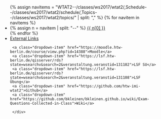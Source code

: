 
 <ul class="nav nav-tabs m-b-3">
 {% assign navitems = "WTAT2--/classes/ws2017/wtat2/,Schedule--/classes/ws2017/wtat2/schedule/,Topics--/classes/ws2017/wtat2/topics/" | split: "," %}
 {% for navitem in navitems %}
   <li class="nav-item">
     {% assign n = navitem | split: "--" %}
     <a class="nav-link {% if page.url == n[1] %}active{% endif %}" href="{{ site.baseurl }}{{ n[1] }}">{{ n[0] }}</a>
   </li>
 {% endfor %}


 <li class="nav-item dropdown">
     <a class="nav-link dropdown-toggle" data-toggle="dropdown" href="#" role="button" aria-haspopup="true" aria-expanded="false">External Links</a>
     <div class="dropdown-menu">

     <a class="dropdown-item" href="https://moodle.htw-berlin.de/course/view.php?id=14388">Moodle</a>
     <a class="dropdown-item" href="https://lsf.htw-berlin.de/qisserver/rds?state=wsearchv&search=2&veranstaltung.veranstid=131102">LSF SU</a>
     <a class="dropdown-item" href="https://lsf.htw-berlin.de/qisserver/rds?state=wsearchv&search=2&veranstaltung.veranstid=131108">LSF Übung</a>
     <a class="dropdown-item" href="https://github.com/htw-imi-wtat2">Github</a>
     <a class="dropdown-item" href="https://github.com/bkleinen/bkleinen.github.io/wiki/Exam-Questions-Collected-in-Class">Wiki</a>

     </div>
   </li>
 </ul>
